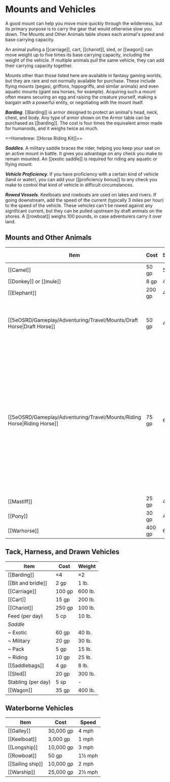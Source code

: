 # Mounts and Vehicles

A good mount can help you move more quickly through the wilderness, but its primary purpose is to carry the gear that would otherwise slow you down. The Mounts and Other Animals table shows each animal's speed and base carrying capacity.

An animal pulling a [[carriage]], cart, [[chariot]], sled, or [[wagon]] can move weight up to five times its base carrying capacity, including the weight of the vehicle. If multiple animals pull the same vehicle, they can add their carrying capacity together.

Mounts other than those listed here are available in fantasy gaming worlds, but they are rare and not normally available for purchase. These include flying mounts (pegasi, griffons, hippogriffs, and similar animals) and even aquatic mounts (giant sea horses, for example). Acquiring such a mount often means securing an egg and raising the creature yourself, making a bargain with a powerful entity, or negotiating with the mount itself.

***Barding***. [[Barding]] is armor designed to protect an animal's head, neck, chest, and body. Any type of armor shown on the Armor table can be purchased as [[barding]]. The cost is four times the equivalent armor made for humanoids, and it weighs twice as much.

==Homebrew: [[Horse Riding Kit]]==

***Saddles***. A military saddle braces the rider, helping you keep your seat on an active mount in battle. It gives you advantage on any check you make to remain mounted. An [[exotic saddle]] is required for riding any aquatic or flying mount.

***Vehicle Proficiency***. If you have proficiency with a certain kind of vehicle (land or water), you can add your [[proficiency bonus]] to any check you make to control that kind of vehicle in difficult circumstances.

***Rowed Vessels***. Keelboats and rowboats are used on lakes and rivers. If going downstream, add the speed of the current (typically 3 miles per hour) to the speed of the vehicle. These vehicles can't be rowed against any significant current, but they can be pulled upstream by draft animals on the shores. A [[rowboat]] weighs 100 pounds, in case adventurers carry it over land.

## Mounts and Other Animals

| Item             | Cost   | Speed  | Carrying Capacity | Notes                                                                                                                                                                                                                                                                                   | 
| ---------------- | ------ | ------ |:-----------------:| --------------------------------------------------------------------------------------------------------------------------------------------------------------------------------------------------------------------------------------------------------------------------------------- | 
| [[Camel]]            | 50 gp  | 50 ft. |      480 lb.      |                                                                                                                                                                                                                                                                                         |  
| [[Donkey]] or [[mule]]   | 8 gp   | 40 ft. |      420 lb.      |                                                                                                                                                                                                                                                                                         |  
| [[Elephant]]         | 200 gp | 40 ft. |     1,320 lb.     |                                                                                                                                                                                                                                                                                         | 
| [[5eOSRD/Gameplay/Adventuring/Travel/Mounts/Draft Horse\|Draft Horse]]  | 50 gp  | 40 ft. |      540 lb.      | Draft horses are working breeds bred by farmers and such to pull wagons and plows.                                                                                                                                                                                                      |  
| [[5eOSRD/Gameplay/Adventuring/Travel/Mounts/Riding Horse\|Riding Horse]] | 75 gp  | 60 ft. |      480 lb.      | Riding horses are bred for their comfortable gait and calm dispositions. Riding is tiring and uncomfortable, and your average horse is a terribly flighty, idiotic deathtrap. Riding horses are the attempted solution. They may also have a unique gait, such as the Tennessee Walker. | 
| [[Mastiff]]          | 25 gp  | 40 ft. |      195 lb.      |                                                                                                                                                                                                                                                                                         |  
| [[Pony]]             | 30 gp  | 40 ft. |      225 lb.      |                                                                                                                                                                                                                                                                                         |   
| [[Warhorse]]         | 400 gp | 60 ft. |      540 lb.      |                                                                                                                                                                                                                                                                                         |   

## Tack, Harness, and Drawn Vehicles

| Item               | Cost   | Weight  |
|--------------------|--------|---------|
| [[Barding]]            | ×4     | ×2      |
| [[Bit and bridle]]     | 2 gp   | 1 lb.   |
| [[Carriage]]           | 100 gp | 600 lb. |
| [[Cart]]               | 15 gp  | 200 lb. |
| [[Chariot]]            | 250 gp | 100 lb. |
| Feed (per day)     | 5 cp   | 10 lb.  |
| *Saddle*           |        |         |
| ~ Exotic           | 60 gp  | 40 lb.  |
| ~ Military         | 20 gp  | 30 lb.  |
| ~ Pack             | 5 gp   | 15 lb.  |
| ~ Riding           | 10 gp  | 25 lb.  |
| [[Saddlebags]]         | 4 gp   | 8 lb.   |
| [[Sled]]               | 20 gp  | 300 lb. |
| Stabling (per day) | 5 sp   | -       |
| [[Wagon]]              | 35 gp  | 400 lb. |

## Waterborne Vehicles

| Item         | Cost      | Speed  |
|--------------|-----------|--------|
| [[Galley]]       | 30,000 gp | 4 mph  |
| [[Keelboat]]     | 3,000 gp  | 1 mph  |
| [[Longship]]     | 10,000 gp | 3 mph  |
| [[Rowboat]]      | 50 gp     | 1½ mph |
| [[Sailing ship]] | 10,000 gp | 2 mph  |
| [[Warship]]      | 25,000 gp | 2½ mph |
